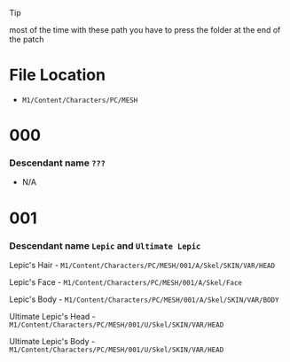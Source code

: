 

>[!TIP]
> most of the time with these path you have to press the folder at the end of the patch 
>
>
>



# File Location 

* `M1/Content/Characters/PC/MESH`


# 000
### Descendant name `???`
- N/A 


# 001
### Descendant name `Lepic` and ` Ultimate Lepic `
 
 
 Lepic's Hair - `M1/Content/Characters/PC/MESH/001/A/Skel/SKIN/VAR/HEAD`
 
 
 Lepic's Face - `M1/Content/Characters/PC/MESH/001/A/Skel/Face`


 Lepic's Body - `M1/Content/Characters/PC/MESH/001/A/Skel/SKIN/VAR/BODY`


 Ultimate Lepic's Head - `M1/Content/Characters/PC/MESH/001/U/Skel/SKIN/VAR/HEAD`


Ultimate Lepic's Body - `M1/Content/Characters/PC/MESH/001/U/Skel/SKIN/VAR/HEAD`
